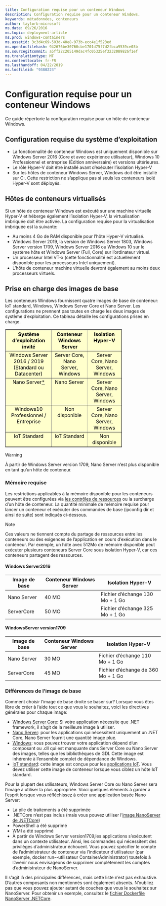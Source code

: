```yaml
---
title: Configuration requise pour un conteneur Windows
description: Configuration requise pour un conteneur Windows.
keywords: métadonnées, conteneurs
author: taylorb-microsoft
ms.date: 09/26/2016
ms.topic: deployment-article
ms.prod: windows-containers
ms.assetid: 3c3d4c69-503d-40e8-973b-ecc4e1f523ed
ms.openlocfilehash: 942676be30760cbe1701d75f7d2fbca9539ce03b
ms.sourcegitcommit: a5ff22c205149dac4fc05325ef3232089826f1ef
ms.translationtype: MT
ms.contentlocale: fr-FR
ms.lasthandoff: 04/22/2019
ms.locfileid: "9380223"
---
```

# <a name="windows-container-requirements"></a>Configuration requise pour un conteneur Windows

Ce guide répertorie la configuration requise pour un hôte de conteneur Windows.

## <a name="os-requirements"></a>Configuration requise du système d’exploitation

- La fonctionnalité de conteneur Windows est uniquement disponible sur Windows Server 2016 (Core et avec expérience utilisateur), Windows 10 Professionnel et entreprise (Édition anniversaire) et versions ultérieures.
- Le rôle Hyper-V doit être installé avant d’exécuter l’isolation Hyper-V
- Sur les hôtes de conteneur Windows Server, Windows doit être installé sur C:\. Cette restriction ne s’applique pas si seuls les conteneurs isolé Hyper-V sont déployés.

## <a name="virtualized-container-hosts"></a>Hôtes de conteneurs virtualisés

Si un hôte de conteneur Windows est exécuté sur une machine virtuelle Hyper-V et héberge également l’isolation Hyper-V, la virtualisation imbriquée doit être activée. La configuration requise pour la virtualisation imbriquée est la suivante:

- Au moins 4 Go de RAM disponible pour l’hôte Hyper-V virtualisé.
- Windows Server 2019, la version de Windows Server 1803, Windows Server version 1709, Windows Server 2016 ou Windows 10 sur le système hôte et Windows Server (Full, Core) sur l’ordinateur virtuel.
- Un processeur Intel VT-x (cette fonctionnalité est actuellement disponible pour les processeurs Intel uniquement).
- L’hôte de conteneur machine virtuelle devront également au moins deux processeurs virtuels.

## <a name="supported-base-images"></a>Prise en charge des images de base

Les conteneurs Windows fournissent quatre images de base de conteneur: IoT standard, Windows, Windows Server Core et Nano Server. Les configurations ne prennent pas toutes en charge les deux images de système d’exploitation. Ce tableau détaille les configurations prises en charge.

<table border="1" style="background-color:FFFFCC;border-collapse:collapse;border:1px solid FFCC00;color:000000;width:75%" cellpadding="5" cellspacing="5">
<thead>
<tr valign="top">
<th><center>Système d’exploitation invité</center></th>
<th><center>Conteneur Windows Server</center></th>
<th><center>Isolation Hyper-V</center></th>
</tr>
</thead>
<tbody>
<tr valign="top">
<td><center>Windows Server 2016 / 2019 (Standard ou Datacenter)</center></td>
<td><center>Server Core, Nano Server, Windows</center></td>
<td><center>Server Core, Nano Server, Windows</center></td>
</tr>
<tr valign="top">
<td><center>Nano Server<a href="#warn-1">*</a></center></td>
<td><center> Nano Server</center></td>
<td><center>Server Core, Nano Server, Windows</center></td>
</tr>
<tr valign="top">
<td><center>Windows10 Professionnel / Entreprise</center></td>
<td><center>Non disponible</center></td>
<td><center>Server Core, Nano Server, Windows</center></td>
</tr>
<tr valign="top">
<td><center>IoT Standard</center></td>
<td><center>IoT Standard</center></td>
<td><center>Non disponible</center></td>
</tr>
</tbody>
</table>

> [!WARNING]  
> À partir de Windows Server version 1709, Nano Server n’est plus disponible en tant qu’un hôte de conteneur.

### <a name="memory-requirements"></a>Mémoire requise

Les restrictions applicables à la mémoire disponible pour les conteneurs peuvent être configurées via [les contrôles de ressources](https://docs.microsoft.com/en-us/virtualization/windowscontainers/manage-containers/resource-controls) ou la surcharge d’un hôte de conteneur.  La quantité minimale de mémoire requise pour lancer un conteneur et exécuter des commandes de base (ipconfig dir et ainsi de suite) sont indiqués ci-dessous.

>[!NOTE]
>Ces valeurs ne tiennent compte du partage de ressources entre les conteneurs ou des exigences de l’application en cours d’exécution dans le conteneur.  Par exemple, un hôte avec 512Mo de mémoire disponible peut exécuter plusieurs conteneurs Server Core sous isolation Hyper-V, car ces conteneurs partagent des ressources.

#### <a name="windows-server-2016"></a>Windows Server2016

| Image de base  | Conteneur Windows Server | Isolation Hyper-V    |
| ----------- | ------------------------ | -------------------- |
| Nano Server | 40 MO                     | Fichier d’échange 130 Mo + 1 Go |
| ServerCore | 50 MO                     | Fichier d’échange 325 Mo + 1 Go |

#### <a name="windows-server-version-1709"></a>WindowsServer version1709

| Image de base  | Conteneur Windows Server | Isolation Hyper-V    |
| ----------- | ------------------------ | -------------------- |
| Nano Server | 30 MO                     | Fichier d’échange 110 Mo + 1 Go |
| ServerCore | 45 MO                     | Fichier d’échange de 360 Mo + 1 Go |

### <a name="base-image-differences"></a>Différences de l’image de base

Comment choisir l’image de base droite se baser sur? Lorsque vous êtes libre de créer à l’aide tout ce que vous le souhaitez, voici les directives générales pour chaque image:

- [Windows Server Core](https://hub.docker.com/_/microsoft-windows-servercore): Si votre application nécessite que .NET framework, il s’agit de la meilleure image à utiliser.
- [Nano Server](https://hub.docker.com/_/microsoft-windows-nanoserver): pour les applications qui nécessitent uniquement un .NET Core, Nano Server fournit une quantité image plue.
- [Windows](https://hub.docker.com/_/microsoft-windowsfamily-windows): vous pouvez trouver votre application dépend d’un composant ou .dll qui est manquante dans Server Core ou Nano Server des images, telles que les bibliothèques de GDI. Cette image est inhérente à l’ensemble complet de dépendance de Windows.
- [IoT standard](https://hub.docker.com/_/microsoft-windows-iotcore): cette image est conçue pour les [applications IoT](https://developer.microsoft.com/en-us/windows/iot). Vous devez utiliser cette image de conteneur lorsque vous ciblez un hôte IoT standard.

Pour la plupart des utilisateurs, Windows Server Core ou Nano Server sera l’image à utiliser la plus appropriée. Voici quelques éléments à garder à l’esprit lorsque vous réfléchissez à créer une application basée Nano Server:

- La pile de traitements a été supprimée
- .NETCore n’est pas inclus (mais vous pouvez utiliser l’[image NanoServer de .NETCore](https://hub.docker.com/r/microsoft/dotnet/))
- PowerShell a été supprimé
- WMI a été supprimé
- À partir de Windows Server version1709,les applications s’exécutent dans un contexte utilisateur. Ainsi, les commandes qui nécessitent des privilèges d’administrateur échouent. Vous pouvez spécifier le compte de l’administrateur de conteneur via l’indicateur d’utilisateur (par exemple, docker run--utilisateur ContainerAdministrator) toutefois à l’avenir nous envisageons de supprimer complètement les comptes d’administrateur de NanoServer.

Il s’agit là des principales différences, mais cette liste n’est pas exhaustive. D’autres composants non mentionnés sont également absents. N’oubliez pas que vous pouvez ajouter autant de couches que vous le souhaitez sur NanoServer. Pour obtenir un exemple, consultez le [fichier Dockerfile NanoServer .NETCore](https://github.com/dotnet/dotnet-docker/blob/master/2.1/sdk/nanoserver-1803/amd64/Dockerfile).